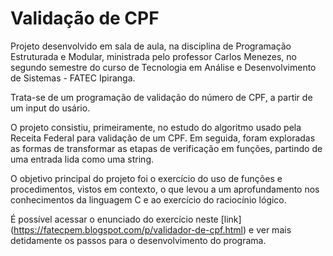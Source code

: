 # Validação de CPF

Projeto desenvolvido em sala de aula, na disciplina de Programação Estruturada e Modular, ministrada pelo professor Carlos Menezes, no segundo semestre do curso de Tecnologia em Análise e Desenvolvimento de Sistemas - FATEC Ipiranga.

Trata-se de um programação de validação do número de CPF, a partir de um input do usário.

O projeto consistiu, primeiramente, no estudo do algoritmo usado pela Receita Federal para validação de um CPF. Em seguida, foram exploradas as formas de transformar as etapas de verificação em funções, partindo de uma entrada lida como uma string.

O objetivo principal do projeto foi o exercício do uso de funções e procedimentos, vistos em contexto, o que levou a um aprofundamento nos conhecimentos da linguagem C e ao exercício do raciocínio lógico.

É possível acessar o enunciado do exercício neste [link] (https://fatecpem.blogspot.com/p/validador-de-cpf.html) e ver mais detidamente os passos para o desenvolvimento do programa.